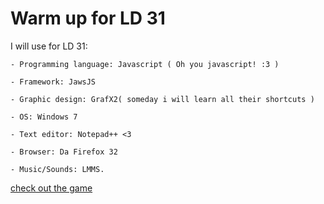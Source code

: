 Warm up for LD 31
=========

I will use for LD 31:

	- Programming language: Javascript ( Oh you javascript! :3 )
	
	- Framework: JawsJS
	
	- Graphic design: GrafX2( someday i will learn all their shortcuts )
	
	- OS: Windows 7
	
	- Text editor: Notepad++ <3
	
	- Browser: Da Firefox 32
	
	- Music/Sounds: LMMS.
	
[check out the game](https://rawgithub.com/estuardolh/warmupLD31/master/index.html)